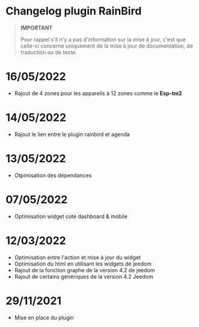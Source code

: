 # Changelog plugin RainBird

>**IMPORTANT**
>
>Pour rappel s'il n'y a pas d'information sur la mise à jour, c'est que celle-ci concerne uniquement de la mise à jour de documentation, de traduction ou de texte.

# 16/05/2022
- Rajout de 4 zones pour les appareils à 12 zones comme le **Esp-tm2**

# 14/05/2022
- Rajout le lien entre le plugin rainbird et agenda

# 13/05/2022
- Otpimisation des dépendances

# 07/05/2022
- Optimisation widget coté dashboard & mobile

# 12/03/2022
- Optimisation entre l'action et mise à jour du widget
- Optimisation du html en utilisant les widgets de jeedom
- Rajout de la fonction graphe de la version 4.2 de jeedom
- Rajout de certains génériques de la version 4.2 Jeedom

# 29/11/2021
- Mise en place du plugin
